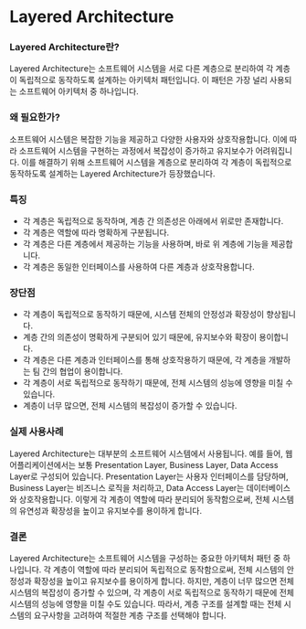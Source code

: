 # Layered Architecture

### Layered Architecture란?

Layered Architecture는 소프트웨어 시스템을 서로 다른 계층으로 분리하여 각 계층이 독립적으로 동작하도록 설계하는 아키텍처 패턴입니다. 이 패턴은 가장 널리 사용되는 소프트웨어 아키텍처 중 하나입니다.

### 왜 필요한가?

소프트웨어 시스템은 복잡한 기능을 제공하고 다양한 사용자와 상호작용합니다. 이에 따라 소프트웨어 시스템을 구현하는 과정에서 복잡성이 증가하고 유지보수가 어려워집니다. 이를 해결하기 위해 소프트웨어 시스템을 계층으로 분리하여 각 계층이 독립적으로 동작하도록 설계하는 Layered Architecture가 등장했습니다.

### 특징

* 각 계층은 독립적으로 동작하며, 계층 간 의존성은 아래에서 위로만 존재합니다.
* 각 계층은 역할에 따라 명확하게 구분됩니다.
* 각 계층은 다른 계층에서 제공하는 기능을 사용하며, 바로 위 계층에 기능을 제공합니다.
* 각 계층은 동일한 인터페이스를 사용하여 다른 계층과 상호작용합니다.

### 장단점

* 각 계층이 독립적으로 동작하기 때문에, 시스템 전체의 안정성과 확장성이 향상됩니다.
* 계층 간의 의존성이 명확하게 구분되어 있기 때문에, 유지보수와 확장이 용이합니다.
* 각 계층은 다른 계층과 인터페이스를 통해 상호작용하기 때문에, 각 계층을 개발하는 팀 간의 협업이 용이합니다.
* 각 계층이 서로 독립적으로 동작하기 때문에, 전체 시스템의 성능에 영향을 미칠 수 있습니다.
* 계층이 너무 많으면, 전체 시스템의 복잡성이 증가할 수 있습니다.

### 실제 사용사례

Layered Architecture는 대부분의 소프트웨어 시스템에서 사용됩니다. 예를 들어, 웹 어플리케이션에서는 보통 Presentation Layer, Business Layer, Data Access Layer로 구성되어 있습니다. Presentation Layer는 사용자 인터페이스를 담당하며, Business Layer는 비즈니스 로직을 처리하고, Data Access Layer는 데이터베이스와 상호작용합니다. 이렇게 각 계층이 역할에 따라 분리되어 동작함으로써, 전체 시스템의 유연성과 확장성을 높이고 유지보수를 용이하게 합니다.

### 결론

Layered Architecture는 소프트웨어 시스템을 구성하는 중요한 아키텍처 패턴 중 하나입니다. 각 계층이 역할에 따라 분리되어 독립적으로 동작함으로써, 전체 시스템의 안정성과 확장성을 높이고 유지보수를 용이하게 합니다. 하지만, 계층이 너무 많으면 전체 시스템의 복잡성이 증가할 수 있으며, 각 계층이 서로 독립적으로 동작하기 때문에 전체 시스템의 성능에 영향을 미칠 수도 있습니다. 따라서, 계층 구조를 설계할 때는 전체 시스템의 요구사항을 고려하여 적절한 계층 구조를 선택해야 합니다.
